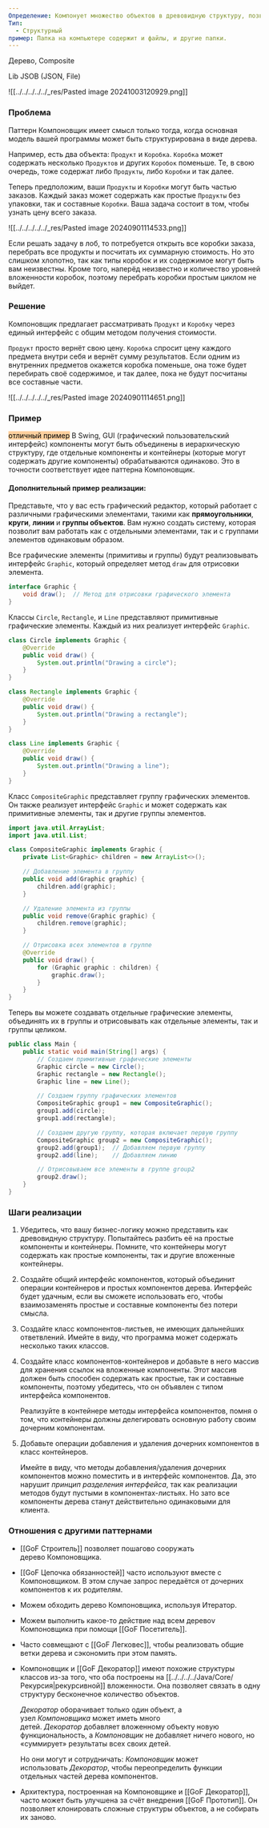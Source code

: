 ```yaml
---
Определение: Компонует множество объектов в древовидную структуру, позволяя обращаться к отдельному объекту или целому поддереву
Тип:
  - Структурный
пример: Папка на компьютере содержит и файлы, и другие папки.
---
```

Дерево, Composite

Lib JSOB (JSON, File)

![[../../../../../_res/Pasted image 20241003120929.png]]
### Проблема

Паттерн Компоновщик имеет смысл только тогда, когда основная модель вашей программы может быть структурирована в виде дерева.

Например, есть два объекта: `Продукт` и `Коробка`. `Коробка` может содержать несколько `Продуктов` и других `Коробок` поменьше. Те, в свою очередь, тоже содержат либо `Продукты`, либо `Коробки` и так далее.

Теперь предположим, ваши `Продукты` и `Коробки` могут быть частью заказов. Каждый заказ может содержать как простые `Продукты` без упаковки, так и составные `Коробки`. Ваша задача состоит в том, чтобы узнать цену всего заказа.

![[../../../../../_res/Pasted image 20240901114533.png]]

Если решать задачу в лоб, то потребуется открыть все коробки заказа, перебрать все продукты и посчитать их суммарную стоимость. Но это слишком хлопотно, так как типы коробок и их содержимое могут быть вам неизвестны. Кроме того, наперёд неизвестно и количество уровней вложенности коробок, поэтому перебрать коробки простым циклом не выйдет.

### Решение 

Компоновщик предлагает рассматривать `Продукт` и `Коробку` через единый интерфейс с общим методом получения стоимости.

`Продукт` просто вернёт свою цену. `Коробка` спросит цену каждого предмета внутри себя и вернёт сумму результатов. Если одним из внутренних предметов окажется коробка поменьше, она тоже будет перебирать своё содержимое, и так далее, пока не будут посчитаны все составные части.

![[../../../../../_res/Pasted image 20240901114651.png]]

### Пример

<mark style="background: #FFB86CA6;">отличный пример</mark>
В Swing, GUI (графический пользовательский интерфейс) компоненты могут быть объединены в иерархическую структуру, где отдельные компоненты и контейнеры (которые могут содержать другие компоненты) обрабатываются одинаково. Это в точности соответствует идее паттерна Компоновщик.
#### Дополнительный пример реализации:

Представьте, что у вас есть графический редактор, который работает с различными графическими элементами, такими как **прямоугольники**, **круги**, **линии** и **группы объектов**. Вам нужно создать систему, которая позволит вам работать как с отдельными элементами, так и с группами элементов одинаковым образом.

Все графические элементы (примитивы и группы) будут реализовывать интерфейс `Graphic`, который определяет метод `draw` для отрисовки элемента.

```java
interface Graphic {
    void draw();  // Метод для отрисовки графического элемента
}
```

Классы `Circle`, `Rectangle`, и `Line` представляют примитивные графические элементы. Каждый из них реализует интерфейс `Graphic`.

```java
class Circle implements Graphic {
    @Override
    public void draw() {
        System.out.println("Drawing a circle");
    }
}

class Rectangle implements Graphic {
    @Override
    public void draw() {
        System.out.println("Drawing a rectangle");
    }
}

class Line implements Graphic {
    @Override
    public void draw() {
        System.out.println("Drawing a line");
    }
}
```

Класс `CompositeGraphic` представляет группу графических элементов. Он также реализует интерфейс `Graphic` и может содержать как примитивные элементы, так и другие группы элементов.

```java
import java.util.ArrayList;
import java.util.List;

class CompositeGraphic implements Graphic {
    private List<Graphic> children = new ArrayList<>();

    // Добавление элемента в группу
    public void add(Graphic graphic) {
        children.add(graphic);
    }

    // Удаление элемента из группы
    public void remove(Graphic graphic) {
        children.remove(graphic);
    }

    // Отрисовка всех элементов в группе
    @Override
    public void draw() {
        for (Graphic graphic : children) {
            graphic.draw();
        }
    }
}
```

Теперь вы можете создавать отдельные графические элементы, объединять их в группы и отрисовывать как отдельные элементы, так и группы целиком.

```java
public class Main {
    public static void main(String[] args) {
        // Создаем примитивные графические элементы
        Graphic circle = new Circle();
        Graphic rectangle = new Rectangle();
        Graphic line = new Line();

        // Создаем группу графических элементов
        CompositeGraphic group1 = new CompositeGraphic();
        group1.add(circle);
        group1.add(rectangle);

        // Создаем другую группу, которая включает первую группу
        CompositeGraphic group2 = new CompositeGraphic();
        group2.add(group1);  // Добавляем первую группу
        group2.add(line);    // Добавляем линию

        // Отрисовываем все элементы в группе group2
        group2.draw();
    }
}
```

### Шаги реализации

1. Убедитесь, что вашу бизнес-логику можно представить как древовидную структуру. Попытайтесь разбить её на простые компоненты и контейнеры. Помните, что контейнеры могут содержать как простые компоненты, так и другие вложенные контейнеры.
    
2. Создайте общий интерфейс компонентов, который объединит операции контейнеров и простых компонентов дерева. Интерфейс будет удачным, если вы сможете использовать его, чтобы взаимозаменять простые и составные компоненты без потери смысла.
    
3. Создайте класс компонентов-листьев, не имеющих дальнейших ответвлений. Имейте в виду, что программа может содержать несколько таких классов.
    
4. Создайте класс компонентов-контейнеров и добавьте в него массив для хранения ссылок на вложенные компоненты. Этот массив должен быть способен содержать как простые, так и составные компоненты, поэтому убедитесь, что он объявлен с типом интерфейса компонентов.
    
    Реализуйте в контейнере методы интерфейса компонентов, помня о том, что контейнеры должны делегировать основную работу своим дочерним компонентам.
    
5. Добавьте операции добавления и удаления дочерних компонентов в класс контейнеров.
    
    Имейте в виду, что методы добавления/удаления дочерних компонентов можно поместить и в интерфейс компонентов. Да, это нарушит _принцип разделения интерфейса_, так как реализации методов будут пустыми в компонентах-листьях. Но зато все компоненты дерева станут действительно одинаковыми для клиента.

### Отношения с другими паттернами

- [[GoF Строитель]] позволяет пошагово сооружать дерево Компоновщика.
    
- [[GoF Цепочка обязанностей]] часто используют вместе с Компоновщиком. В этом случае запрос передаётся от дочерних компонентов к их родителям.
    
- Можем обходить дерево Компоновщика, используя Итератор.
    
- Можем выполнить какое-то действие над всем деревоv Компоновщика при помощи [[GoF Посетитель]].
    
- Часто совмещают с [[GoF Легковес]], чтобы реализовать общие ветки дерева и сэкономить при этом память.
    
- Компоновщик и [[GoF Декоратор]] имеют похожие структуры классов из-за того, что оба построены на [[../../../../Java/Core/Рекурсия|рекурсивной]] вложенности. Она позволяет связать в одну структуру бесконечное количество объектов.
    
    _Декоратор_ оборачивает только один объект, а узел _Компоновщика_ может иметь много детей. _Декоратор_ добавляет вложенному объекту новую функциональность, а _Компоновщик_ не добавляет ничего нового, но «суммирует» результаты всех своих детей.
    
    Но они могут и сотрудничать: _Компоновщик_ может использовать _Декоратор_, чтобы переопределить функции отдельных частей дерева компонентов.
    
- Архитектура, построенная на Компоновщике и [[GoF Декоратор]], часто может быть улучшена за счёт внедрения [[GoF Прототип]]. Он позволяет клонировать сложные структуры объектов, а не собирать их заново.
